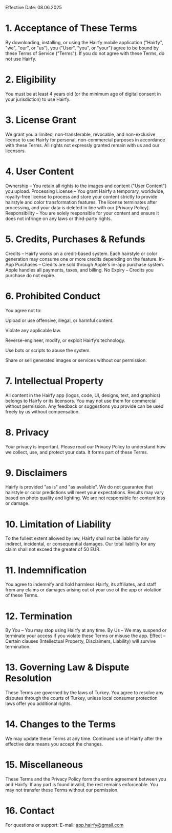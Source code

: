 Effective Date: 08.06.2025

# 1. Acceptance of These Terms
By downloading, installing, or using the Hairfy mobile application ("Hairfy", "we", "our", or "us"), you ("User", "you", or "your") agree to be bound by these Terms of Service ("Terms"). If you do not agree with these Terms, do not use Hairfy.

# 2. Eligibility
You must be at least 4 years old (or the minimum age of digital consent in your jurisdiction) to use Hairfy.

# 3. License Grant
We grant you a limited, non-transferable, revocable, and non-exclusive license to use Hairfy for personal, non-commercial purposes in accordance with these Terms. All rights not expressly granted remain with us and our licensors.

# 4. User Content
Ownership – You retain all rights to the images and content ("User Content") you upload.
Processing License – You grant Hairfy a temporary, worldwide, royalty-free license to process and store your content strictly to provide hairstyle and color transformation features. The license terminates after processing, and your data is deleted in line with our [Privacy Policy].
Responsibility – You are solely responsible for your content and ensure it does not infringe on any laws or third-party rights.

# 5. Credits, Purchases & Refunds
Credits – Hairfy works on a credit-based system. Each hairstyle or color generation may consume one or more credits depending on the feature.
In-App Purchases – Credits are sold through Apple's in-app purchase system. Apple handles all payments, taxes, and billing.
No Expiry – Credits you purchase do not expire.

# 6. Prohibited Conduct
You agree not to:

Upload or use offensive, illegal, or harmful content.

Violate any applicable law.

Reverse-engineer, modify, or exploit Hairfy’s technology.

Use bots or scripts to abuse the system.

Share or sell generated images or services without our permission.

# 7. Intellectual Property
All content in the Hairfy app (logos, code, UI, designs, text, and graphics) belongs to Hairfy or its licensors. You may not use them for commercial without permission. Any feedback or suggestions you provide can be used freely by us without compensation.

# 8. Privacy
Your privacy is important. Please read our Privacy Policy to understand how we collect, use, and protect your data. It forms part of these Terms.

# 9. Disclaimers
Hairfy is provided "as is" and "as available". We do not guarantee that hairstyle or color predictions will meet your expectations. Results may vary based on photo quality and lighting. We are not responsible for content loss or damage.

# 10. Limitation of Liability
To the fullest extent allowed by law, Hairfy shall not be liable for any indirect, incidental, or consequential damages. Our total liability for any claim shall not exceed the greater of 50 EUR.

# 11. Indemnification
You agree to indemnify and hold harmless Hairfy, its affiliates, and staff from any claims or damages arising out of your use of the app or violation of these Terms.

# 12. Termination
By You – You may stop using Hairfy at any time.
By Us – We may suspend or terminate your access if you violate these Terms or misuse the app.
Effect – Certain clauses (Intellectual Property, Disclaimers, Liability) will survive termination.

# 13. Governing Law & Dispute Resolution
These Terms are governed by the laws of Turkey. You agree to resolve any disputes through the courts of Turkey, unless local consumer protection laws offer you additional rights.

# 14. Changes to the Terms
We may update these Terms at any time. Continued use of Hairfy after the effective date means you accept the changes.

# 15. Miscellaneous
These Terms and the Privacy Policy form the entire agreement between you and Hairfy. If any part is found invalid, the rest remains enforceable. You may not transfer these Terms without our permission.

# 16. Contact
For questions or support:
E-mail: app.hairfy@gmail.com
